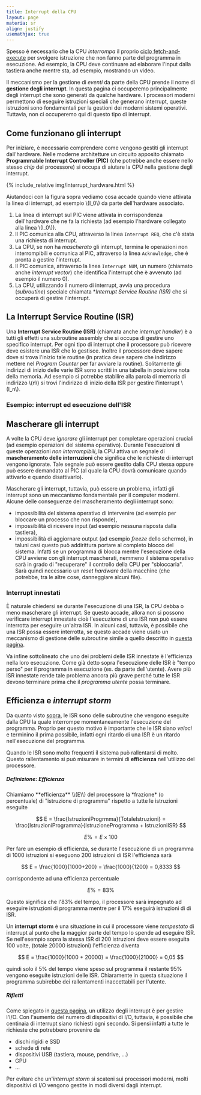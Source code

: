 ```yaml
---
title: Interrupt della CPU
layout: page
materia: sr
align: justify
usemathjax: true
---
```


Spesso è necessario che la CPU *interrompa* il proprio [ciclo fetch-and-execute](cpu.html) per
svolgere istruzione che non fanno parte del programma in esecuzione. Ad esempio, la CPU
deve continuare ad elaborare l'input dalla tastiera anche mentre sta, ad esempio, mostrando
un video.

Il meccanismo per la gestione di *eventi* da parte della CPU prende il nome di
**gestione degli interrupt**. In questa pagina ci occuperemo principalmente degli
interrupt che sono generati da qualche hardware. I processori moderni permettono di
eseguire istruzioni speciali che generano interrupt, queste istruzioni sono fondamentali
per la gestioni dei moderni sistemi operativi. Tuttavia, non ci occuperemo qui di
questo tipo di interrupt.

## Come funzionano gli interrupt
Per iniziare, è necessario comprendere come vengono gestiti gli interrupt dall'hardware.
Nelle moderne architetture un circuito apposito chiamato **Programmable Interrupt Controller (PIC)**
(che potrebbe anche essere nello stesso *chip* del processore) si occupa di aiutare la CPU
nella gestione degli interrupt. 

{% include_relative img/interrupt_hardware.html %}

Aiutandoci con la figura sopra vediamo cosa accade quando viene attivata la linea di
interrupt, ad esempio \\(I_0\\) da parte dell'hardware associato.

1. La linea di interrupt sul PIC viene attivata in corrispondenza dell'hardware che ne fa
la richiesta (ad esempio l'hardware collegato alla linea \\(I_0\\)).
2. Il PIC comunica alla CPU, attraverso la linea ``Interrupt REQ``, che c'è stata una
richiesta di interrupt.
3. La CPU, se non ha *mascherato* gli interrupt, termina le operazioni non interrompibili
e comunica al PIC, attraverso la linea ``Acknowledge``, che è pronta a gestire l'interrupt.
4. Il PIC comunica, attraverso la linea ``Interrupt NUM``, un numero (chiamato anche
*interrupt vector*) che identifica l'interrupt che è avvenuto (ad esempio il numero 0).
5. La CPU, utilizzando il numero di interrupt, avvia una procedura (*subroutine*) speciale
chiamata **Interrupt Service Routine (ISR)* che si occuperà di gestire l'interrupt.

## La Interrupt Service Routine (ISR)
Una **Interrupt Service Routine (ISR)** (chiamata anche *interrupt handler*) è a tutti gli
effetti una subroutine assembly che si occupa di gestire uno specifico interrupt. Per ogni
tipo di interrupt che il processore può ricevere deve esistere una ISR che lo gestisce.
Inoltre il processore deve sapere dove si trova l'inizio tale routine (in pratica deve
sapere che indirizzo mettere nel *Program Counter* per far avviare la routine). Solitamente
gli indirizzi di inizio delle varie ISR sono scritti in una tabella in posizione nota della
memoria. Ad esempio si potrebbe stabilire alla parola di memoria di indirizzo \\(n\\) si
trovi l'indirizzo di inizio della ISR per gestire l'interrupt \\(I_n\\).

### Esempio: interrupt ed esecuzione dell'ISR

## Mascherare gli interrupt
A volte la CPU deve *ignorare* gli interrupt per completare operazioni cruciali (ad
esempio operazioni del sistema operativo). Durante l'esecuzioni di queste operazioni
*non interrompibili*, la CPU attiva un segnale di **mascheramento delle interruzioni**
che significa che le richieste di interrupt vengono ignorate. Tale segnale può
essere gestito dalla CPU stessa oppure può essere demandato al PIC (al quale la CPU
dovrà comunicare quando attivarlo e quando disattivarlo).

Mascherare gli interrupt, tuttavia, può essere un problema, infatti gli interrupt sono
un meccanismo fondamentale per il computer moderni. Alcune delle conseguenze del
mascheramento degli interrupt sono:
* impossibilità del sistema operativo di intervenire (ad esempio per bloccare un
processo che non risponde),
* impossibilità di ricevere input (ad esempio nessuna risposta dalla tastiera),
* impossibilità di aggiornare output (ad esempio *freeze* dello schermo),
in taluni casi questo può addirittura portare al completo blocco del sistema. Infatti
se un programma di blocca mentre l'esecuzione della CPU avviene con gli interrupt
mascherati, nemmeno il sistema operativo sarà in grado di "recuperare" il controllo
della CPU per "sbloccarla". Sarà quindi necessario un *reset hardware* della macchine
(che potrebbe, tra le altre cose, danneggiare alcuni file).

### Interrupt innestati
È naturale chiedersi se durante l'esecuzione di una ISR, la CPU debba o meno mascherare
gli interrupt. Se questo accade, allora non si possono verificare interrupt innestate
cioè l'esecuzione di una ISR non può essere interrotta per eseguire un'altra ISR. In
alcuni casi, tuttavia, è possibile che una ISR possa essere interrotta, se questo accade
viene usato un meccanismo di gestione delle subroutine simile a quello descritto in
[questa pagina](/content/sr/subroutine.md).

Va infine sottolineato che uno dei problemi delle ISR innestate è l'efficienza nella
loro esecuzione. Come già detto sopra l'esecuzione delle ISR è "tempo perso" per il
programma in esecuzione (es. da parte dell'utente). Avere più ISR innestate rende tale
problema ancora più grave perché tutte le ISR devono terminare prima che il 
*programma utente* possa terminare.

## Efficienza e *interrupt storm*
Da quanto visto [sopra](#come-funzionano-gli-interrupt), le ISR sono delle subroutine che
vengono eseguite dalla CPU la quale interrompe momentaneamente l'esecuzione del programma.
Proprio per questo motivo è importante che le ISR siano *veloci* e terminino il prima
possibile, infatti ogni ritardo di una ISR è un ritardo nell'esecuzione del programma.

Quando le ISR sono molto frequenti il sistema può rallentarsi di molto. Questo rallentamento
si può misurare in termini di **efficienza** nell'utilizzo del processore.

<div class="alert alert-primary" markdown="1">
<h5 class="no_toc"><i class="bi bi-journal-text"></i> Definizione: Efficienza</h5>
Chiamiamo **efficienza** \\(E\\) del processore la *frazione* (o percentuale) di "istruzione di
programma" rispetto a tutte le istruzioni eseguite

$$ E = \frac{IstruzioniProgrmma}{TotaleIstruzioni} 
= \frac{IstruzioniProgramma}{IstruzioneProgramma + IstruzioniISR} $$

$$ E\% = E \times 100 $$
</div>

Per fare un esempio di efficienza, se durante l'esecuzione di un programma di 1000
istruzioni si eseguono 200 istruzioni di ISR l'efficienza sarà

$$ E = \frac{1000}{1000+200} = \frac{1000}{1200} = 0,8333 $$

corrispondente ad una efficienza percentuale

$$ E\% = 83\% $$

Questo significa che l'83% del tempo, il processore sarà impegnato ad eseguire istruzioni
di programma mentre per il 17% eseguirà istruzioni di di ISR.

Un **interrupt storm** è una situazione in cui il processore viene *tempestato* di interrupt
al punto che la maggior parte del tempo lo spende ad eseguire ISR. Se nell'esempio sopra
la stessa ISR di 200 istruzioni deve essere eseguita 100 volte, (totale 20000 istruzioni)
l'efficienza diventa

$$ E = \frac{1000}{1000 + 20000} = \frac{1000}{21000} = 0,05 $$

quindi solo il 5% del tempo viene speso sul programma il restante 95% vengono eseguite
istruzioni delle ISR. Chiaramente in questa situazione il programma subirebbe dei rallentamenti
inaccettabili per l'utente.

<div class="alert alert-success" markdown="1">
<h5 class="no_toc"><i class="bi bi-lightbulb"></i> Rifletti</h5>

Come spiegato in [questa pagina](/content/sr/io.html), un utilizzo degli interrupt è per
gestire l'I/O. Con l'aumento del numero di dispositivi di I/O, tuttavia, è possibile che
centinaia di interrupt siano richiesti ogni secondo. Si pensi infatti a tutte le richieste
che potrebbero provenire da

* dischi rigidi e SSD
* schede di rete
* dispositivi USB (tastiera, mouse, pendrive, ...)
* GPU
* ...

Per evitare che un'*interrupt storm* si scateni sui processori moderni, molti dispositivi
di I/O vengono gestite in modi diversi dagli interrupt.
</div>
